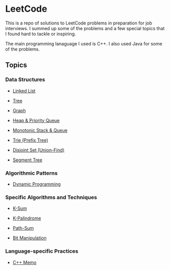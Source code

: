 # LeetCode

This is a repo of solutions to LeetCode problems in preparation for job interviews. I summed up some of the problems and a few special topics that I found hard to tackle or inspiring.

The main programming lanaguage I used is C++. I also used Java for some of the problems.

## Topics

### Data Structures

* [Linked List](Topics/Linked%20List.md)

* [Tree](Topics/Tree.md)

* [Graph](Topics/Graph.md)

* [Heap & Priority Queue](Topics/Heap%20&%20Priority%20Queue.md)

* [Monotonic Stack & Queue](Topics/Monotonic%20Stack%20&%20Queue.md)

* [Trie (Prefix Tree)](Topics/Trie.md)

* [Disjoint Set (Union-Find)](Topics/Disjoint%20Set.md)

* [Segment Tree](Topics/Segment%20Tree.md)

### Algorithmic Patterns

* [Dynamic Programming](Topics/Dynamic%20Programming.md)

### Specific Algorithms and Techniques

* [K-Sum](Topics/K-Sum.md)

* [K-Palindrome](Topics/K-Palindrome.md)

* [Path-Sum](Topics/Path-Sum.md)

* [Bit Manipulation](Topics/Bit%20Manipulation.md)

### Language-specific Practices

* [C++ Memo](Topics/C++%20Memo.md)
